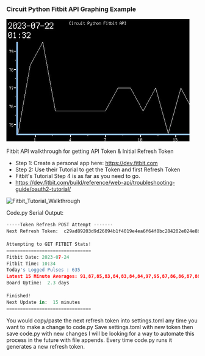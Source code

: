 ### Circuit Python Fitbit API Graphing Example

![TFT Featherwing Screenshot](https://raw.githubusercontent.com/DJDevon3/My_Circuit_Python_Projects/main/Boards/espressif/Unexpected%20Maker%20Feather%20S3/3.5%20TFT%20Featherwing/Fitbit%20API%20Graph/screenshot.jpg)

Fitbit API walkthrough for getting API Token & Initial Refresh Token
- Step 1: Create a personal app here: https://dev.fitbit.com
- Step 2: Use their Tutorial to get the Token and first Refresh Token
- Fitbit's Tutorial Step 4 is as far as you need to go.
- https://dev.fitbit.com/build/reference/web-api/troubleshooting-guide/oauth2-tutorial/
  
![Fitbit_Tutorial_Walkthrough](https://github.com/DJDevon3/My_Circuit_Python_Projects/assets/49322231/271a4290-53f2-4964-8f00-0fc580492e98)

Code.py Serial Output:
```py
-----Token Refresh POST Attempt -------
Next Refresh Token:  c29ad89203d9d26094b1f4019e4ea6f64f8bc284202e024e8bf98c03d519aa0a

Attempting to GET FITBIT Stats!
===============================
Fitbit Date: 2023-07-24
Fitbit Time: 10:34
Today's Logged Pulses : 635
Latest 15 Minute Averages: 91,87,85,83,84,83,84,84,97,95,87,86,86,87,88
Board Uptime:  2.3 days

Finished!
Next Update in:  15 minutes
===============================
```
You would copy/paste the next refresh token into settings.toml any time you want to make a change to code.py
Save settings.toml with new token then save code.py with new changes
I will be looking for a way to automate this process in the future with file appends.
Every time code.py runs it generates a new refresh token.
